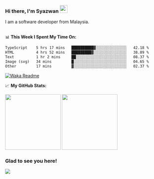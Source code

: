 ### Hi there, I'm Syazwan <img src="https://media.giphy.com/media/hvRJCLFzcasrR4ia7z/giphy.gif" width="25px">
I am a software developer from Malaysia.
<br/><br/>

📊 **This Week I Spent My Time On:**
<!--START_SECTION:waka-->

```txt
TypeScript    5 hrs 17 mins   ██████████▓░░░░░░░░░░░░░░   42.18 %
HTML          4 hrs 52 mins   █████████▓░░░░░░░░░░░░░░░   38.89 %
Text          1 hr 2 mins     ██░░░░░░░░░░░░░░░░░░░░░░░   08.37 %
Image (svg)   34 mins         █░░░░░░░░░░░░░░░░░░░░░░░░   04.65 %
Other         17 mins         ▓░░░░░░░░░░░░░░░░░░░░░░░░   02.37 %
```

<!--END_SECTION:waka-->
[![Waka Readme](https://github.com/syazwanz/syazwanz/actions/workflows/wakatime.yml/badge.svg)](https://github.com/syazwanz/syazwanz/actions/workflows/wakatime.yml)

📈 **My GitHub Stats:**

<p>
  <img height="180em" src="https://github-readme-stats.vercel.app/api?username=syazwanz&show_icons=true&hide_border=false&&count_private=true&include_all_commits=true" />
  <img height="180em" src="https://github-readme-stats.vercel.app/api/top-langs/?username=syazwanz&exclude_repo=KNN-Image-Classification&show_icons=true&hide_border=false&layout=compact&langs_count=8"/>
</p>

### Glad to see you here!
![](https://visitor-badge.glitch.me/badge?page_id=syazwanz.syazwanz)
